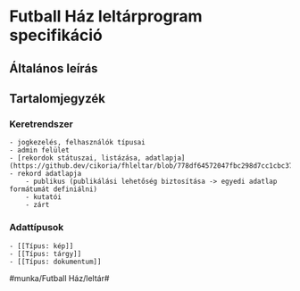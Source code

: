 # Futball Ház leltárprogram specifikáció
## Általános leírás

## Tartalomjegyzék
### Keretrendszer
	- jogkezelés, felhasználók típusai
	- admin felület
	- [rekordok státuszai, listázása, adatlapja](https://github.dev/cikoria/fhleltar/blob/778df64572047fbc298d7cc1cbc3792ec9a00503/Rekordok%20st%C3%A1tuszai%2C%20list%C3%A1z%C3%A1sa%2C%20adatlapja.md#L1)
	- rekord adatlapja 
		- publikus (publikálási lehetőség biztosítása -> egyedi adatlap formátumát definiálni)
		- kutatói
		- zárt

### Adattípusok
	- [[Típus: kép]]
	- [[Típus: tárgy]]
	- [[Típus: dokumentum]]


#munka/Futball Ház/leltár#
